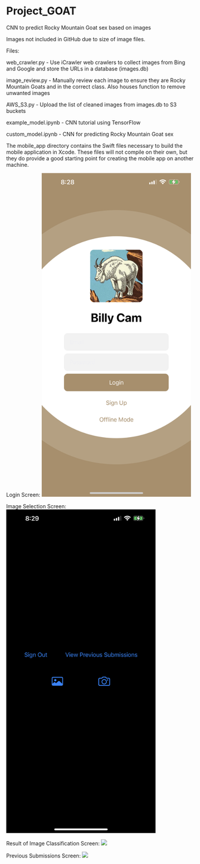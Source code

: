# Project_GOAT
CNN to predict Rocky Mountain Goat sex based on images

Images not included in GitHub due to size of image files.

Files:


web_crawler.py - Use iCrawler web crawlers to collect images from Bing and Google and store the URLs in a database (images.db)

image_review.py - Manually review each image to ensure they are Rocky Mountain Goats and in the correct class. Also houses function to remove unwanted images

AWS_S3.py - Upload the list of cleaned images from images.db to S3 buckets

example_model.ipynb - CNN tutorial using TensorFlow

custom_model.ipynb - CNN for predicting Rocky Mountain Goat sex

The mobile_app directory contains the Swift files necessary to build the mobile application in Xcode. These files will not compile on their own, but they do provide a good starting point for creating the mobile app on another machine.

Login Screen:
<img src="https://github.com/trevor-leach803/Project_GOAT/blob/main/mobile_app/app_screenshots/LoginScreen.PNG" width="400" />

Image Selection Screen:
<img src="https://github.com/trevor-leach803/Project_GOAT/blob/main/mobile_app/app_screenshots/ImageSelection.PNG" width="400" />

Result of Image Classification Screen:
<img src="https://github.com/trevor-leach803/Project_GOAT/blob/main/mobile_app/app_screenshots/ImageClassification.PNG" width="400" />

Previous Submissions Screen:
<img src="https://github.com/trevor-leach803/Project_GOAT/blob/main/mobile_app/app_screenshots/PreviousSubmittions.PNG" width="400" />
